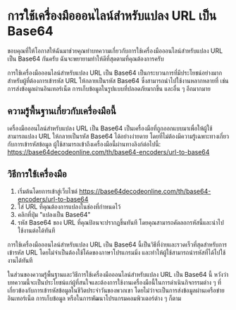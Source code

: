 การใช้เครื่องมือออนไลน์สำหรับแปลง URL เป็น Base64
=================================================

ขอบคุณที่ให้โอกาสให้ฉันมาช่วยคุณทำบทความเกี่ยวกับการใช้เครื่องมือออนไลน์สำหรับแปลง URL เป็น Base64 กันครับ ฉันจะพยายามทำให้ดีที่สุดตามที่คุณต้องการครับ

การใช้เครื่องมือออนไลน์สำหรับแปลง URL เป็น Base64 เป็นกระบวนการที่มีประโยชน์อย่างมากสำหรับผู้ที่ต้องการเข้ารหัส URL ให้กลายเป็นรหัส Base64 ซึ่งสามารถนำไปใช้งานหลากหลายที่ เช่น การส่งข้อมูลผ่านอินเทอร์เน็ต การเก็บข้อมูลในรูปแบบที่ปลอดภัยมากขึ้น และอื่น ๆ อีกมากมาย

ความรู้พื้นฐานเกี่ยวกับเครื่องมือนี้
------------------------------------

เครื่องมือออนไลน์สำหรับแปลง URL เป็น Base64 เป็นเครื่องมือที่ถูกออกแบบมาเพื่อให้ผู้ใช้สามารถแปลง URL ให้กลายเป็นรหัส Base64 ได้อย่างง่ายดาย โดยที่ไม่ต้องมีความรู้เฉพาะทางเกี่ยวกับการเข้ารหัสข้อมูล ผู้ใช้สามารถเข้าถึงเครื่องมือนี้ผ่านทางลิงก์ต่อไปนี้: <https://base64decodeonline.com/th/base64-encoders/url-to-base64>

วิธีการใช้เครื่องมือ
--------------------

1. เริ่มต้นโดยการเข้าสู่เว็บไซต์ <https://base64decodeonline.com/th/base64-encoders/url-to-base64>
2. ใส่ URL ที่คุณต้องการแปลงในช่องที่กำหนดไว้
3. คลิกที่ปุ่ม "แปลงเป็น Base64"
4. รหัส Base64 ของ URL ที่คุณป้อนจะปรากฎขึ้นทันที โดยคุณสามารถคัดลอกรหัสนี้และนำไปใช้งานต่อได้ทันที

การใช้เครื่องมือออนไลน์สำหรับแปลง URL เป็น Base64 นี้เป็นวิธีที่ง่ายและรวดเร็วที่สุดสำหรับการเข้ารหัส URL โดยไม่จำเป็นต้องใช้โค้ดของภาษาโปรแกรมมิ่ง และทำให้ผู้ใช้สามารถนำรหัสที่ได้ไปใช้งานได้ทันที

ในส่วนของความรู้พื้นฐานและวิธีการใช้เครื่องมือออนไลน์สำหรับแปลง URL เป็น Base64 นี้ หวังว่าบทความนี้จะเป็นประโยชน์แก่ผู้ที่สนใจและต้องการใช้งานเครื่องมือนี้ในการดำเนินกิจกรรมต่าง ๆ ที่เกี่ยวข้องกับการเข้ารหัสข้อมูลในชีวิตประจำวันของพวกเขา โดยไม่ว่าจะเป็นการส่งข้อมูลผ่านเครือข่ายอินเทอร์เน็ต การเก็บข้อมูล หรือในการพัฒนาโปรแกรมคอมพิวเตอร์ต่าง ๆ ก็ตาม